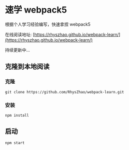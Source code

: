 <!--
 * Author  rhys.zhao
 * Date  2023-03-02 19:47:11
 * LastEditors  Vincy.Li
 * LastEditTime  2023-07-13 11:14:34
 * Description
-->

# 速学 webpack5

根据个人学习经验编写，快速拿捏 webpack5

在线阅读地址: [https://rhyszhao.github.io/webpack-learn/](https://rhyszhao.github.io/webpack-learn/)

持续更新中...

## 克隆到本地阅读

### 克隆

```shell
git clone https://github.com/RhysZhao/webpack-learn.git
```

### 安装

```shell
npm install
```

## 启动

```shell
npm start
```
